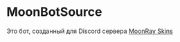 # MoonBotSource
Это бот, созданный для Discord сервера [MoonRay Skins](https://discord.gg/NdaTcM5D)
